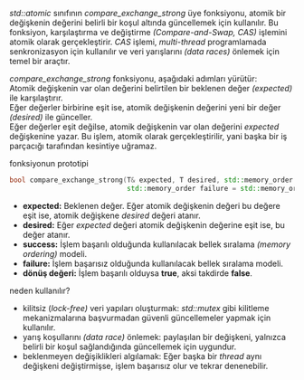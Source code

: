 _std::atomic_ sınıfının _compare_exchange_strong_ üye fonksiyonu, atomik bir değişkenin değerini belirli bir koşul altında güncellemek için kullanılır.
Bu fonksiyon, karşılaştırma ve değiştirme _(Compare-and-Swap, CAS)_ işlemini atomik olarak gerçekleştirir. _CAS_ işlemi, _multi-thread_ programlamada senkronizasyon için kullanılır ve veri yarışlarını _(data races)_ önlemek için temel bir araçtır.<br>

_compare_exchange_strong_ fonksiyonu, aşağıdaki adımları yürütür: <br>
Atomik değişkenin var olan değerini belirtilen bir beklenen değer _(expected)_ ile karşılaştırır.<br>
Eğer değerler birbirine eşit ise, atomik değişkenin değerini yeni bir değer _(desired)_ ile günceller.<br>
Eğer değerler eşit değilse, atomik değişkenin var olan değerini _expected_ değişkenine yazar. Bu işlem, atomik olarak gerçekleştirilir, yani başka bir iş parçacığı tarafından kesintiye uğramaz.

fonksiyonun prototipi
```cpp
bool compare_exchange_strong(T& expected, T desired, std::memory_order success = std::memory_order_seq_cst, 
                             std::memory_order failure = std::memory_order_seq_cst);
```

- **expected:** Beklenen değer. Eğer atomik değişkenin değeri bu değere eşit ise, atomik değişkene _desired_ değeri atanır.
- **desired:** Eğer _expected_ değeri atomik değişkenin değerine eşit ise, bu değer atanır.
- **success:** İşlem başarılı olduğunda kullanılacak bellek sıralama _(memory ordering)_ modeli.
- **failure:** İşlem başarısız olduğunda kullanılacak bellek sıralama modeli.
- **dönüş değeri:** İşlem başarılı olduysa **true**, aksi takdirde **false**.

neden kullanılır? <br>
- kilitsiz (_lock-free)_ veri yapıları oluşturmak: _std::mutex_ gibi kilitleme mekanizmalarına başvurmadan güvenli güncellemeler yapmak için kullanılır.
- yarış koşullarını _(data race)_ önlemek: paylaşılan bir değişkeni, yalnızca belirli bir koşul sağlandığında güncellemek için uygundur.
- beklenmeyen değişiklikleri algılamak: Eğer başka bir _thread_ aynı değişkeni değiştirmişse, işlem başarısız olur ve tekrar denenebilir.
